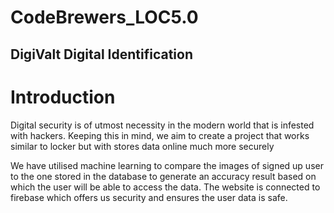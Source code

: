# CodeBrewers_LOC5.0

## DigiValt Digital Identification 

# Introduction 

Digital security is of utmost necessity in the modern world that is infested with hackers.
Keeping this in mind, we aim to create a project that works similar to locker but with stores data online much more securely

We have utilised machine learning to compare the images of signed up user to the one stored in the database to generate an accuracy result based on which the user will be able
to access the data.
The  website is connected to firebase which offers us security and ensures the user data is safe. 

